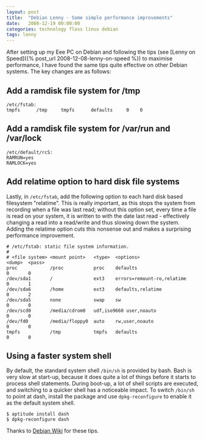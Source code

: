 ```yaml
---
layout: post
title:  "Debian Lenny - Some simple performance improvements"
date:   2008-12-19 00:00:00
categories: technology floss linux debian
tags: lenny
---
```


After setting up my Eee PC on Debian and following the tips (see [Lenny on Speed]({% post_url 2008-12-08-lenny-on-speed %}) to maximise performance, I have found the same tips quite effective on other Debian systems.  The key changes are as follows:

## Add a ramdisk file system for /tmp

    /etc/fstab:
    tmpfs      /tmp     tmpfs      defaults     0    0

## Add a ramdisk file system for /var/run and /var/lock

    /etc/default/rcS:
    RAMRUN=yes
    RAMLOCK=yes

## Add relatime option to hard disk file systems

Lastly, in `/etc/fstab`, add the following option to each hard disk based filesystem "relatime".  This is really important, as this stops the system from recording when a file was last read; without this option set, every time a file is read on your system, it is written to with the date last read - effectively changing a read into a read/write and thus slowing down the system.  Adding the relatime option cuts this nonsense out and makes a surprising performance improvement.

    # /etc/fstab: static file system information.
    #
    # <file system> <mount point>   <type>  <options>                   <dump>  <pass>
    proc            /proc           proc    defaults                      0       0
    /dev/sda1       /               ext3    errors=remount-ro,relatime    0       1
    /dev/sda6       /home           ext3    defaults,relatime             0       2
    /dev/sda5       none            swap    sw                            0       0
    /dev/scd0       /media/cdrom0   udf,iso9660 user,noauto               0       0
    /dev/fd0        /media/floppy0  auto    rw,user,noauto                0       0
    tmpfs           /tmp            tmpfs   defaults                      0       0

## Using a faster system shell

By default, the standard system shell `/bin/sh` is provided by bash. Bash is very slow at start-up, because it does quite a lot of things before it starts to process shell statements. During boot-up, a lot of shell scripts are executed, and switching to a quicker shell has a noticeable impact. To switch `/bin/sh` to point at dash, install the package and use `dpkg-reconfigure` to enable it as the default system shell.

    $ aptitude install dash
    $ dpkg-reconfigure dash

Thanks to [Debian Wiki](http://wiki.debian.org/) for these tips.
